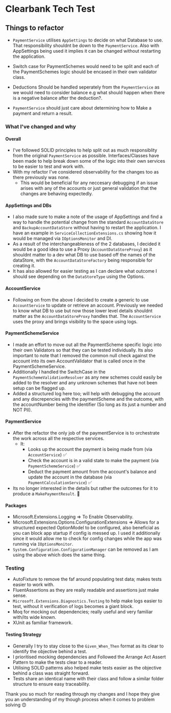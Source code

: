 # Clearbank Tech Test

## Things to refactor

- `PaymentService` utilises `AppSettings` to decide on what Database to use. That responsibility shouldnt be down to the `PaymentService`. Also with AppSettings being used it implies it can be changed without restarting the application.

- Switch case for PaymentSchemes would need to be split and each of the PaymentSchemes logic should be encased in their own validator class.

- Deductions Should be handled seperately from the `PaymentService` as we would need to consider balance e.g what should happen when there is a negative balance after the deduction?.

- `PaymentService` should just care about determining how to Make a payment and return a result.

### What I've changed and why

#### Overall

- I've followed SOLID principles to help split out as much responsiblity from the original `PaymentService` as possible. Interfaces/Classes have been made to help break down some of the logic into their own services to be easier to test and work with.
- With my refactor I've considered observability for the changes too as there previously was none.
  - This would be beneficial for any neccesary debugging if an issue arises with any of the accounts or just general validation that the changes are behaving expectedly.

#### AppSettings and DBs

- I also made sure to make a note of the usage of AppSettings and find a way to handle the potential change from the standard `AccountDataStore` and `BackupAccountDataStore` without having to restart the application. I have an example in `ServiceCollectionExtensions.cs` showing how it would be managed via `IOptionsMonitor` and DI.
- As a result of the interchangeableness of the 2 databases, I decided it would be a good idea to use a Proxy (`AccountDataStoreProxy`) as it shouldnt matter to a dev what DB to use based off the names of the dataStore, with the `AccountDataStoreFactory` being responsible for creating it.
- It has also allowed for easier testing as I can declare what outcome I should see depending on the `DataStoreType` using the Options.

#### AccountService

- Following on from the above I decided to create a generic to use `AccountService` to update or retrieve an account. Previously we needed to know what DB to use but now those lower level details shouldnt matter as the `AccountDataStoreProxy` handles that. The `AccountService` uses the proxy and brings visibility to the space using logs.

#### PaymentSchemeService

- I made an effort to move out all the PaymentScheme specific logic into their own Validators so that they can be tested individually. Its also important to note that I removed the common null check against the account into its own AccountValidator that is called once in the PaymentSchemeService.
- Additionally I handled the SwitchCase in the `PaymentSchemeValidationResolver` as any new schemes could easily be added to the resolver and any unknown schemes that have not been setup can be flagged up.
- Added a structured log here too; will help with debugging the account and any discrepencies with the paymentScheme and the outcome, with the accountNumber being the identifier (So long as its just a number and NOT PII).

#### PaymentService

- After the refactor the only job of the paymentService is to orchestrate the work across all the respective services.
  - It:
    - Looks up the account the payment is being made from (via `AccountService`) ✅
    - Check the account is in a valid state to make the payment (via `PaymentSchemeService`) ✅
    - Deduct the payment amount from the account's balance and update the account in the database (via `PaymentCalculationService`) ✅
- Its no longer interested in the details but rather the outcomes for it to produce a `MakePaymentResult`. 🚀

#### Packages

- Microsoft.Extensions.Logging => To Enable Observability.
- Microsoft.Extensions.Options.ConfigurationExtensions => Allows for a structured expected OptionModel to be configured, also beneficial as you can block app startup if config is messed up. I used it additionally since it would allow me to check for config changes while the app was running via `IOptionsMonitor`.
- `System.Configuration.ConfigurationManager` can be removed as I am using the above which does the same thing.

### Testing

- AutoFixture to remove the faf around populating test data; makes tests easier to work with.
- FluentAssertions as they are really readable and assertions just make sense.
- `Microsoft.Extensions.Diagnostics.Testing` to help make logs easier to test, without it verification of logs becomes a giant block.
- Moq for mocking out dependencies; really useful and very familiar with/its wide known.
- XUnit as familiar framework.

#### Testing Strategy

- Generally I try to stay close to the `Given_When_Then` format as its clear to identify the objective behind a test.
- I prioritised mocking dependencies and Followed the Arrange Act Assert Pattern to make the tests clear to a reader.
- Utilising SOLID patterns also helped make tests easier as the objective behind a class was straight forward.
- Tests share an identical name with their class and follow a similar folder structure to ensure easy traceability.

Thank you so much for reading through my changes and I hope they give you an understanding of my though process when it comes to problem solving 😊
